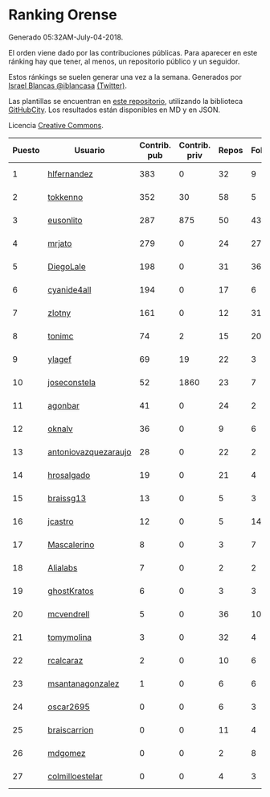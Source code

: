 # Ranking Orense

Generado 05:32AM-July-04-2018.

El orden viene dado por las contribuciones públicas. Para aparecer en este ránking hay que tener, al menos, un repositorio público y un seguidor.

Estos ránkings se suelen generar una vez a la semana. Generados por [Israel Blancas @iblancasa](https://github.com/iblancasa/) [(Twitter)](https://twitter.com/iblancasa).

Las plantillas se encuentran en [este repositorio](https://github.com/iblancasa/GH-Spanish-Ranking), utilizando la biblioteca [GitHubCity](https://github.com/iblancasa/GitHubCity). Los resultados están disponibles en MD y en JSON.

Licencia [Creative Commons](https://creativecommons.org/licenses/by/4.0/).

| Puesto   |  Usuario  | Contrib. pub | Contrib. priv |Repos| Followers | Desde |  Avatar  |
|----------|-----------|--------------|---------------|-----|-----------|-------|----------|
|1|[hlfernandez](https://github.com/hlfernandez)|383|0|32|9|2013-01-31|![hlfernandez]()|
|2|[tokkenno](https://github.com/tokkenno)|352|30|58|5|2013-11-16|![tokkenno]()|
|3|[eusonlito](https://github.com/eusonlito)|287|875|50|43|2011-03-01|![eusonlito]()|
|4|[mrjato](https://github.com/mrjato)|279|0|24|27|2013-01-31|![mrjato]()|
|5|[DiegoLale](https://github.com/DiegoLale)|198|0|31|36|2014-01-07|![DiegoLale]()|
|6|[cyanide4all](https://github.com/cyanide4all)|194|0|17|6|2015-10-13|![cyanide4all]()|
|7|[zlotny](https://github.com/zlotny)|161|0|12|31|2013-12-10|![zlotny]()|
|8|[tonimc](https://github.com/tonimc)|74|2|15|20|2011-04-25|![tonimc]()|
|9|[ylagef](https://github.com/ylagef)|69|19|22|3|2015-11-24|![ylagef]()|
|10|[joseconstela](https://github.com/joseconstela)|52|1860|23|7|2014-01-13|![joseconstela]()|
|11|[agonbar](https://github.com/agonbar)|41|0|24|2|2012-03-19|![agonbar]()|
|12|[oknalv](https://github.com/oknalv)|36|0|9|6|2014-12-05|![oknalv]()|
|13|[antoniovazquezaraujo](https://github.com/antoniovazquezaraujo)|28|0|22|2|2011-08-17|![antoniovazquezaraujo]()|
|14|[hrosalgado](https://github.com/hrosalgado)|19|0|21|4|2014-11-24|![hrosalgado]()|
|15|[braissg13](https://github.com/braissg13)|13|0|5|3|2016-11-03|![braissg13]()|
|16|[jcastro](https://github.com/jcastro)|12|0|5|14|2010-01-26|![jcastro]()|
|17|[Mascalerino](https://github.com/Mascalerino)|8|0|3|7|2014-12-05|![Mascalerino]()|
|18|[Alialabs](https://github.com/Alialabs)|7|0|2|2|2018-05-11|![Alialabs]()|
|19|[ghostKratos](https://github.com/ghostKratos)|6|0|3|3|2012-03-02|![ghostKratos]()|
|20|[mcvendrell](https://github.com/mcvendrell)|5|0|36|10|2012-06-18|![mcvendrell]()|
|21|[tomymolina](https://github.com/tomymolina)|3|0|32|4|2012-01-06|![tomymolina]()|
|22|[rcalcaraz](https://github.com/rcalcaraz)|2|0|10|6|2013-10-24|![rcalcaraz]()|
|23|[msantanagonzalez](https://github.com/msantanagonzalez)|1|0|6|6|2014-09-22|![msantanagonzalez]()|
|24|[oscar2695](https://github.com/oscar2695)|0|0|6|3|2013-10-24|![oscar2695]()|
|25|[braiscarrion](https://github.com/braiscarrion)|0|0|11|4|2013-12-29|![braiscarrion]()|
|26|[mdgomez](https://github.com/mdgomez)|0|0|2|8|2014-11-26|![mdgomez]()|
|27|[colmilloestelar](https://github.com/colmilloestelar)|0|0|4|3|2015-10-13|![colmilloestelar]()|
